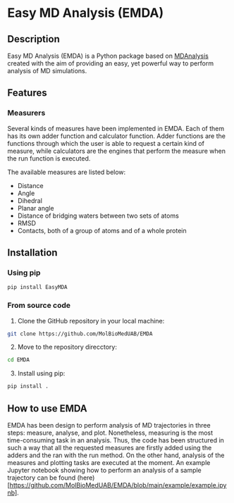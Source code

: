 # Easy MD Analysis (EMDA)

## Description

Easy MD Analysis (EMDA) is a Python package based on [MDAnalysis](http://mdanalysis.org) created with the aim of providing an easy, yet powerful way to perform analysis of MD simulations. 

## Features

### Measurers

Several kinds of measures have been implemented in EMDA. Each of them has its own adder function and calculator function. Adder functions are the functions through which the user is able to request a certain kind of measure, while calculators are the engines that perform the measure when the run function is executed. 

The available measures are listed below:
- Distance
- Angle
- Dihedral
- Planar angle
- Distance of bridging waters between two sets of atoms
- RMSD
- Contacts, both of a group of atoms and of a whole protein

## Installation

### Using pip

```bash
pip install EasyMDA
```

### From source code

1. Clone the GitHub repository in your local machine:
```bash
git clone https://github.com/MolBioMedUAB/EMDA
```

2. Move to the repository direcctory:
```bash
cd EMDA
```

3. Install using pip:
```bash
pip install .
```


## How to use EMDA

EMDA has been design to perform analysis of MD trajectories in three steps: measure, analyse, and plot. Nonetheless, measuring is the most time-consuming task in an analysis. Thus, the code has been structured in such a way that all the requested measures are firstly added using the adders and the ran with the run method. On the other hand, analysis of the measures and plotting tasks are executed at the moment. An example Jupyter notebook showing how to perform an analysis of a sample trajectory can be found (here)[https://github.com/MolBioMedUAB/EMDA/blob/main/example/example.ipynb].


